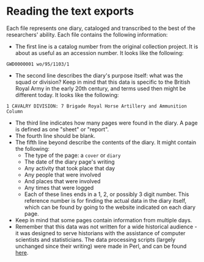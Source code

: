 # Reading the text exports

Each file represents one diary, cataloged and transcribed to the best of the researchers' ability. Each file contains the following information:

- The first line is a catalog number from the original collection project. It is about as useful as an accession number. It looks like the following:
```
GWD0000001 wo/95/1103/1
```
- The second line describes the diary's purpose itself: what was the squad or division? Keep in mind that this data is specific to the British Royal Army in the early 20th century, and terms used then might be different today. It looks like the following:
```
1 CAVALRY DIVISION: 7 Brigade Royal Horse Artillery and Ammunition Column
```
- The third line indicates how many pages were found in the diary. A page is defined as one "sheet" or "report".
- The fourth line should be blank.
- The fifth line beyond describe the contents of the diary. It might contain the following:
  + The type of the page: a `cover` or `diary`
  + The date of the diary page's writing
  + Any activity that took place that day
  + Any people that were involved
  + And places that were involved
  + Any times that were logged
  + Each of these lines ends in a 1, 2, or possibly 3 digit number. This reference number is for finding the actual data in the diary itself, which can be found by going to the website indicated on each diary page.
- Keep in mind that some pages contain information from multiple days.
- Remember that this data was not written for a wide historical audience - it was designed to serve historians with the assistance of computer scientists and statisticians. The data processing scripts (largely unchanged since their writing) were made in Perl, and can be found [here](https://github.com/kim3-sudo/OWD.git).

